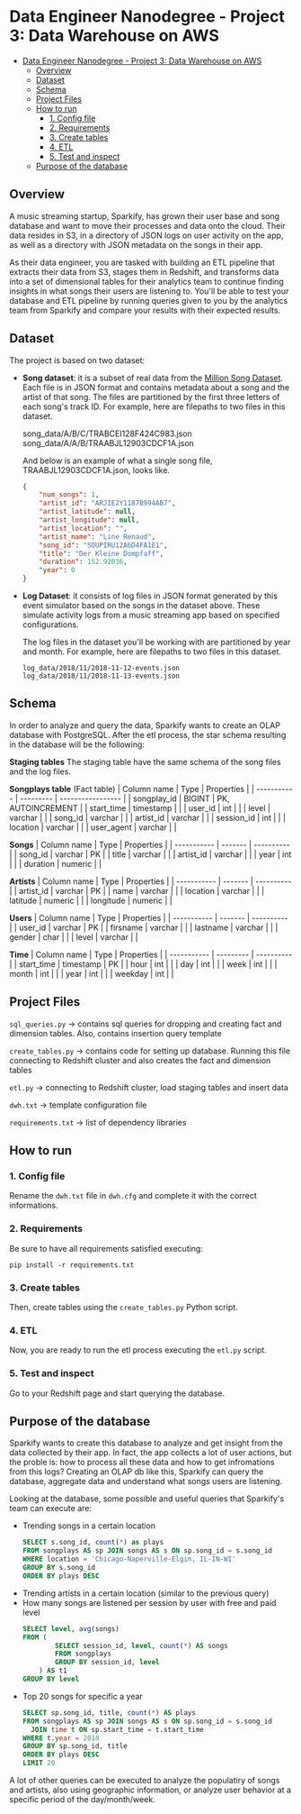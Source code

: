 # Data Engineer Nanodegree - Project 3: Data Warehouse on AWS

- [Data Engineer Nanodegree - Project 3: Data Warehouse on AWS](#data-engineer-nanodegree---project-3-data-warehouse-on-aws)
  - [Overview](#overview)
  - [Dataset](#dataset)
  - [Schema](#schema)
  - [Project Files](#project-files)
  - [How to run](#how-to-run)
    - [1. Config file](#1-config-file)
    - [2. Requirements](#2-requirements)
    - [3. Create tables](#3-create-tables)
    - [4. ETL](#4-etl)
    - [5. Test and inspect](#5-test-and-inspect)
  - [Purpose of the database](#purpose-of-the-database)

## Overview
A music streaming startup, Sparkify, has grown their user base and song database and want to move their processes and data onto the cloud. Their data resides in S3, in a directory of JSON logs on user activity on the app, as well as a directory with JSON metadata on the songs in their app.

As their data engineer, you are tasked with building an ETL pipeline that extracts their data from S3, stages them in Redshift, and transforms data into a set of dimensional tables for their analytics team to continue finding insights in what songs their users are listening to. You'll be able to test your database and ETL pipeline by running queries given to you by the analytics team from Sparkify and compare your results with their expected results.

## Dataset

The project is based on two dataset:
- **Song dataset**: it is a subset of real data from the [Million Song Dataset](https://labrosa.ee.columbia.edu/millionsong/). Each file is in JSON format and contains metadata about a song and the artist of that song. The files are partitioned by the first three letters of each song's track ID. For example, here are filepaths to two files in this dataset.

    song_data/A/B/C/TRABCEI128F424C983.json
    song_data/A/A/B/TRAABJL12903CDCF1A.json

    And below is an example of what a single song file, TRAABJL12903CDCF1A.json, looks like.

    ```json
    {
        "num_songs": 1,
        "artist_id": "ARJIE2Y1187B994AB7",
        "artist_latitude": null,
        "artist_longitude": null,
        "artist_location": "",
        "artist_name": "Line Renaud",
        "song_id": "SOUPIRU12A6D4FA1E1",
        "title": "Der Kleine Dompfaff",
        "duration": 152.92036,
        "year": 0
    }
    ```

- **Log Dataset**: it consists of log files in JSON format generated by this event simulator based on the songs in the dataset above. These simulate activity logs from a music streaming app based on specified configurations.

    The log files in the dataset you'll be working with are partitioned by year and month. For example, here are filepaths to two files in this dataset.

    ```
    log_data/2018/11/2018-11-12-events.json
    log_data/2018/11/2018-11-13-events.json
    ```

## Schema
In order to analyze and query the data, Sparkify wants to create an OLAP database with PostgreSQL. After the etl process, the star schema resulting in the database will be the following:

**Staging tables**
The staging table have the same schema of the song files and the log files.

**Songplays table** (Fact table)
| Column name | Type      | Properties        |
| ----------- | --------- | ----------------- |
| songplay_id | BIGINT    | PK, AUTOINCREMENT |
| start_time  | timestamp |                   |
| user_id     | int       |                   |
| level       | varchar   |                   |
| song_id     | varchar   |                   |
| artist_id   | varchar   |                   |
| session_id  | int       |                   |
| location    | varchar   |                   |
| user_agent  | varchar   |                   |

**Songs**
| Column name | Type    | Properties |
| ----------- | ------- | ---------- |
| song_id     | varchar | PK         |
| title       | varchar |            |
| artist_id   | varchar |            |
| year        | int     |            |
| duration    | numeric |            |

**Artists**
| Column name | Type    | Properties |
| ----------- | ------- | ---------- |
| artist_id   | varchar | PK         |
| name        | varchar |            |
| location    | varchar |            |
| latitude    | numeric |            |
| longitude   | numeric |            |

**Users**
| Column name | Type    | Properties |
| ----------- | ------- | ---------- |
| user_id     | varchar | PK         |
| firsname    | varchar |            |
| lastname    | varchar |            |
| gender      | char    |            |
| level       | varchar |            |

**Time**
| Column name | Type      | Properties |
| ----------- | --------- | ---------- |
| start_time  | timestamp | PK         |
| hour        | int       |            |
| day         | int       |            |
| week        | int       |            |
| month       | int       |            |
| year        | int       |            |
| weekday     | int       |            |

## Project Files

```sql_queries.py``` -> contains sql queries for dropping and creating fact and dimension tables. Also, contains insertion query template

```create_tables.py``` -> contains code for setting up database. Running this file connecting to Redshift cluster and also creates the fact and dimension tables

```etl.py``` -> connecting to Redshift cluster, load staging tables and insert data

```dwh.txt``` -> template configuration file

```requirements.txt``` -> list of dependency libraries

## How to run

### 1. Config file
Rename the `dwh.txt` file in `dwh.cfg` and complete it with the correct informations.
### 2. Requirements
Be sure to have all requirements satisfied executing:
```
pip install -r requirements.txt
```
### 3. Create tables
Then, create tables using the `create_tables.py` Python script.
### 4. ETL
Now, you are ready to run the etl process executing the `etl.py` script.
### 5. Test and inspect
Go to your Redshift page and start querying the database.

## Purpose of the database

Sparkify wants to create this database to analyze and get insight from the data collected by their app. In fact, the app collects a lot of user actions, but the proble is: how to process all these data and how to get infromations from this logs? Creating an OLAP db like this, Sparkify can query the database, aggregate data and understand what songs users are listening.

Looking at the database, some possible and useful queries that Sparkify's team can execute are:
- Trending songs in a certain location
    ```SQL
    SELECT s.song_id, count(*) as plays
    FROM songplays AS sp JOIN songs AS s ON sp.song_id = s.song_id
    WHERE location = 'Chicago-Naperville-Elgin, IL-IN-WI'
    GROUP BY s.song_id
    ORDER BY plays DESC
    ```
- Trending artists in a certain location (similar to the previous query)
- How many songs are listened per session by user with free and paid level
    ```sql
    SELECT level, avg(songs)
    FROM (
            SELECT session_id, level, count(*) AS songs
            FROM songplays
            GROUP BY session_id, level
        ) AS t1
    GROUP BY level
    ```
- Top 20 songs for specific a year
  ```sql
  SELECT sp.song_id, title, count(*) AS plays
  FROM songplays AS sp JOIN songs AS s ON sp.song_id = s.song_id
    JOIN time t ON sp.start_time = t.start_time
  WHERE t.year = 2018
  GROUP BY sp.song_id, title
  ORDER BY plays DESC
  LIMIT 20

  ```

A lot of other queries can be executed to analyze the populatiry of songs and artists, also using geographic information, or analyze user behavior at a specific period of the day/month/week.